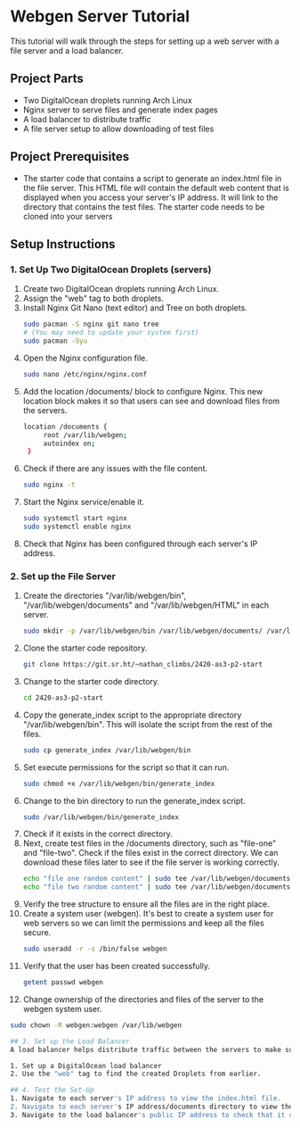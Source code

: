 # Webgen Server Tutorial 
This tutorial will walk through the steps for setting up a web server with a file server and a load balancer. 

## Project Parts 
- Two DigitalOcean droplets running Arch Linux
- Nginx server to serve files and generate index pages
- A load balancer to distribute traffic
- A file server setup to allow downloading of test files

## Project Prerequisites
- The starter code that contains a script to generate an index.html file in the file server. This HTML file will contain the default web content that is displayed when you access your server's IP address. It will link to the directory that contains the test files. The starter code needs to be cloned into your servers
  
## Setup Instructions

### 1. Set Up Two DigitalOcean Droplets (servers)
1. Create two DigitalOcean droplets running Arch Linux.
2. Assign the "web" tag to both droplets.
3. Install Nginx Git Nano (text editor) and Tree on both droplets. 
   ```bash
   sudo pacman -S nginx git nano tree
   # (You may need to update your system first)
   sudo pacman -Syu 
4. Open the Nginx configuration file.
   ```bash
   sudo nano /etc/nginx/nginx.conf
5. Add the location /documents/ block to configure Nginx. This new location block makes it so that users can see and download files from the servers.
   ```bash
   location /documents {
        root /var/lib/webgen;
        autoindex on;
    }
6. Check if there are any issues with the file content.
   ```bash
   sudo nginx -t
7. Start the Nginx service/enable it.
   ```bash
   sudo systemctl start nginx
   sudo systemctl enable nginx
8. Check that Nginx has been configured through each server's IP address.

### 2. Set up the File Server
1. Create the directories "/var/lib/webgen/bin", "/var/lib/webgen/documents" and "/var/lib/webgen/HTML" in each server.
   ```bash
   sudo mkdir -p /var/lib/webgen/bin /var/lib/webgen/documents/ /var/lib/webgen/HTML
2. Clone the starter code repository.
   ```bash
   git clone https://git.sr.ht/~nathan_climbs/2420-as3-p2-start
3. Change to the starter code directory.
   ```bash
   cd 2420-as3-p2-start
4. Copy the generate_index script to the appropriate directory "/var/lib/webgen/bin". This will isolate the script from the rest of the files.
   ```bash
   sudo cp generate_index /var/lib/webgen/bin
5. Set execute permissions for the script so that it can run.
   ```bash
   sudo chmod +x /var/lib/webgen/bin/generate_index
6. Change to the bin directory to run the generate_index script. 
   ```bash
   sudo /var/lib/webgen/bin/generate_index
6. Check if it exists in the correct directory. 
7. Next, create test files in the /documents directory, such as "file-one" and "file-two". Check if the files exist in the correct directory. We can download these files later to see if the file server is working correctly.
   ```bash
   echo "file one random content" | sudo tee /var/lib/webgen/documents/file-one
   echo "file two random content" | sudo tee /var/lib/webgen/documents/file-two
8. Verify the tree structure to ensure all the files are in the right place.
9. Create a system user (webgen). It's best to create a system user for web servers so we can limit the permissions and keep all the files secure. 
   ```bash
   sudo useradd -r -s /bin/false webgen
10. Verify that the user has been created successfully.
    ```bash
    getent passwd webgen
11. Change ownership of the directories and files of the server to the webgen system user. 
   ```bash
   sudo chown -R webgen:webgen /var/lib/webgen

## 3. Set up the Load Balancer
A load balancer helps distribute traffic between the servers to make sure the server content is reliably available. If one server is down, the traffic will be redirected to another server so that visitors can still access the same content. 

1. Set up a DigitalOcean load balancer
2. Use the "web" tag to find the created Droplets from earlier. 

## 4. Test the Set-Up
1. Navigate to each server's IP address to view the index.html file.
2. Navigate to each server's IP address/documents directory to view the test files.
3. Navigate to the load balancer's public IP address to check that it can be accessed.




  
